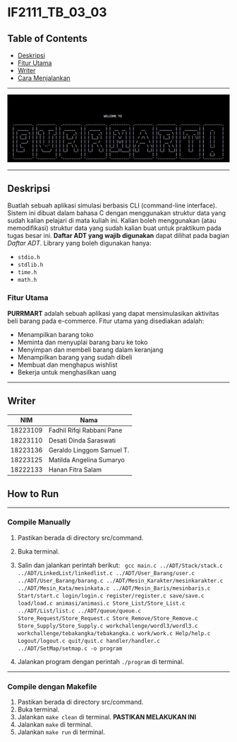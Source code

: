 # IF2111_TB_03_03
## Table of Contents
- [Deskripsi](#deskripsi)
- [Fitur Utama](#fitur-utama)
- [Writer](#writer)
- [Cara Menjalankan](#how-to-run)
***


![Application Screenshot](src/command/Data/start.png)
***
## Deskripsi
Buatlah sebuah aplikasi simulasi berbasis CLI (command-line interface). Sistem ini dibuat dalam bahasa C dengan menggunakan struktur data yang sudah kalian pelajari di mata kuliah ini. Kalian boleh menggunakan (atau memodifikasi) struktur data yang sudah kalian buat untuk praktikum pada tugas besar ini. **Daftar ADT yang wajib digunakan** dapat dilihat pada bagian *Daftar ADT*. Library yang boleh digunakan hanya:
- `stdio.h`
- `stdlib.h`
- `time.h`
- `math.h`

### Fitur Utama
**PURRMART** adalah sebuah aplikasi yang dapat mensimulasikan aktivitas beli barang pada e-commerce. Fitur utama yang disediakan adalah:
- Menampilkan barang toko
- Meminta dan menyuplai barang baru ke toko
- Menyimpan dan membeli barang dalam keranjang
- Menampilkan barang yang sudah dibeli
- Membuat dan menghapus wishlist
- Bekerja untuk menghasilkan uang
***
## Writer
| **NIM**       | **Nama**                         |
|---------------|----------------------------------|
| 18223109      | Fadhil Rifqi Rabbani Pane       |
| 18223110      | Desati Dinda Saraswati          |
| 18223136      | Geraldo Linggom Samuel T.       |
| 18223125      | Matilda Angelina Sumaryo        |
| 18222133      | Hanan Fitra Salam               |

## How to Run 
*** 
### Compile Manually
1. Pastikan berada di directory src/command.
2. Buka terminal.
3. Salin dan jalankan perintah berikut:
   ``` gcc main.c ../ADT/Stack/stack.c ../ADT/LinkedList/linkedlist.c ../ADT/User_Barang/user.c ../ADT/User_Barang/barang.c ../ADT/Mesin_Karakter/mesinkarakter.c ../ADT/Mesin_Kata/mesinkata.c ../ADT/Mesin_Baris/mesinbaris.c Start/start.c login/login.c register/register.c save/save.c load/load.c animasi/animasi.c Store_List/Store_List.c ../ADT/List/list.c ../ADT/queue/queue.c Store_Request/Store_Request.c Store_Remove/Store_Remove.c Store_Supply/Store_Supply.c workchallenge/wordl3/wordl3.c workchallenge/tebakangka/tebakangka.c work/work.c Help/help.c Logout/logout.c quit/quit.c handler/handler.c ../ADT/SetMap/setmap.c -o program```

4. Jalankan program dengan perintah `./program` di terminal.
***
### Compile dengan Makefile
1. Pastikan berada di directory src/command.
2. Buka terminal.
3. Jalankan `make clean` di terminal. **PASTIKAN MELAKUKAN INI**
4. Jalankan `make` di terminal.
5. Jalankan `make run` di terminal.
